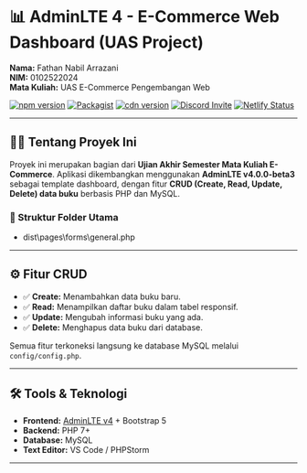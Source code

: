 # 📊 AdminLTE 4 - E-Commerce Web Dashboard (UAS Project)

**Nama:** Fathan Nabil Arrazani  
**NIM:** 0102522024  
**Mata Kuliah:** UAS E-Commerce Pengembangan Web  

[![npm version](https://img.shields.io/npm/v/admin-lte/latest.svg)](https://www.npmjs.com/package/admin-lte)
[![Packagist](https://img.shields.io/packagist/v/almasaeed2010/adminlte.svg)](https://packagist.org/packages/almasaeed2010/adminlte)
[![cdn version](https://data.jsdelivr.com/v1/package/npm/admin-lte/badge)](https://www.jsdelivr.com/package/npm/admin-lte)
[![Discord Invite](https://img.shields.io/badge/discord-join%20now-green)](https://discord.gg/jfdvjwFqfz)
[![Netlify Status](https://api.netlify.com/api/v1/badges/1277b36b-08f3-43fa-826a-4b4d24614b3c/deploy-status)](https://app.netlify.com/sites/adminlte-v4/deploys)

---

## 🧑‍🎓 Tentang Proyek Ini

Proyek ini merupakan bagian dari **Ujian Akhir Semester Mata Kuliah E-Commerce**. Aplikasi dikembangkan menggunakan **AdminLTE v4.0.0-beta3** sebagai template dashboard, dengan fitur **CRUD (Create, Read, Update, Delete) data buku** berbasis PHP dan MySQL.

### 📁 Struktur Folder Utama

- dist\pages\forms\general.php

---

## ⚙️ Fitur CRUD

- ✅ **Create:** Menambahkan data buku baru.
- ✅ **Read:** Menampilkan daftar buku dalam tabel responsif.
- ✅ **Update:** Mengubah informasi buku yang ada.
- ✅ **Delete:** Menghapus data buku dari database.

Semua fitur terkoneksi langsung ke database MySQL melalui `config/config.php`.

---

## 🛠️ Tools & Teknologi

- **Frontend:** [AdminLTE v4](https://adminlte.io/) + Bootstrap 5
- **Backend:** PHP 7+
- **Database:** MySQL
- **Text Editor:** VS Code / PHPStorm

---

